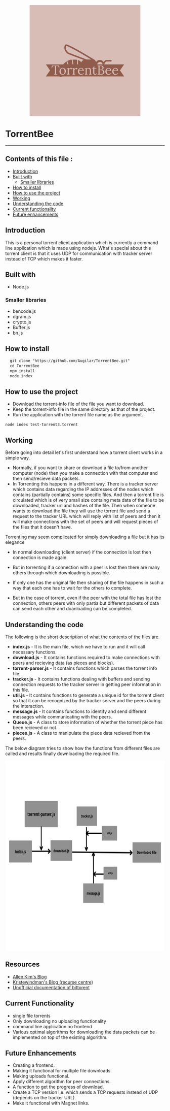 <p align = "center">
  <img src="./TorrentBee-logos.jpeg" alt="TorrentBee logo" title="TorrentBee"  height="350" style="display: block; margin: 0 auto" />
<p/>


# TorrentBee

-----

## Contents of this file :

- [Introduction](#introduction)
- [Built with](#built-with)
  - [Smaller libraries](#smaller-libraries)
- [How to install](#how-to-install)
- [How to use the project](#how-to-use-the-project)
- [Working](#working)
- [Understanding the code](#understanding-the-code)
- [Current functionality](#current-functionality)
- [Future enhancements](#future-enhancements)

## Introduction

This is a personal torrent client application which is currently a command line application which is made using nodejs. What's special about this torrent client is that it uses UDP for communication with tracker server instead of TCP which makes it faster.

## Built with

* Node.js

### Smaller libraries

* bencode.js
* dgram.js
* crypto.js
* Buffer.js
* bn.js

## How to install

```
  git clone "https://github.com/Augilar/TorrentBee.git"
  cd TorrentBee
  npm install
  node index
```
## How to use the project

- Download the torrent-info file of the file you want to download.
- Keep the torrent-info file in the same directory as that of the project.
- Run the application with the torrent file name as the argument. 
```
node index test-torrent3.torrent
```

## Working

Before going into detail let's first understand how a torrent client works in a simple way.

* Normally, if you want to share or download a file to/from another computer (node) then you make a connection with that computer and then send/recieve data packets.
* In Torrenting this happens in a different way. There is a tracker server which contains data regarding the IP addresses of the nodes which contains (partially contains) some specific files. And then a torrent file is circulated which is of very small size containg meta data of the file to be downloaded, tracker url and hashes of the file. Then when someone wants to download the file they will use the torrent file and send a request to the tracker URL which will reply with list of peers and then it will make connections with the set of peers and will request pieces of the files that it doesn't have.

Torrenting may seem complicated for simply downloading a file but it has its elegance

* In normal downloading (client server) if the connection is lost then connection is made again.
* But in torrenting if a connection with a peer is lost then there are many others through which downloading is possible.

* If only one has the original file then sharing of the file happens in such a way that each one has to wait for the others to complete.
* But in the case of torrent, even if the peer with the total file has lost the connection, others peers with only partia but different packets of data can send each other and doanloading can be completed.

## Understanding the code

The following is the short description of what the contents of the files are.

* **index.js** - It is the main file, which we have to run and it will call necessary functions.
*  **download.js** - It contains functions required to make connections with peers and recieving data (as pieces and blocks).
*  **torrent-parser.js** - It contains functions which parses the torrent info file.
*  **tracker.js** - It contains functions dealing with buffers and sending connection requests to the tracker server in getting peer information in this file.
*  **util.js** - It contains functions to generate a unique id for the torrent client so that it can be recognized by the tracker server and the peers during the interaction.
*  **message.js** - It contains functions to identify and send different messages while communicating with the peers.
*  **Queue.js** - A class to store information of whether the torrent piece has been recieved or not.
*  **pieces.js** - A class to manipulate the piece data recieved from the peers.

The below diagram tries to show how the functions from different files are called and results finally downloading the required file.

<p align="center">
  <img src="./flowchart.jpg" alt="flowchart" title="file structure"  height="600" style="display: block; margin: 0 auto" />
 <p/>

## Resources

* [Allen Kim's Blog](https://allenkim67.github.io/programming/2016/05/04/how-to-make-your-own-bittorrent-client.html)
* [Kristewindman's Blog (recurse centre)](http://www.kristenwidman.com/blog/33/how-to-write-a-bittorrent-client-part-1/)
* [Unofficial documentation of bittorent](https://wiki.theory.org/index.php/BitTorrentSpecification)

## Current Functionality

* single file torrents
* Only downloading no uploading functionality
* command line application no frontend
* Various optimal algorithms for downloading the data packets can be implemented on top of the existing algorithm.

## Future Enhancements

* Creating a frontend.
* Making it functional for multiple file downloads.
* Making uploads functional.
* Apply different algorithm for peer connections.
* A function to get the progress of download.
* Create a TCP version i.e. which sends a TCP requests instead of UDP (depends on the tracker URL).
* Make it functional with Magnet links. 
